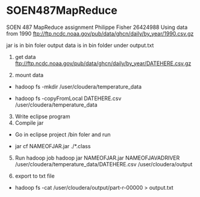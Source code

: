 # SOEN487MapReduce
SOEN 487 MapReduce assignment
Philippe Fisher 26424988
Using data from 1990
ftp://ftp.ncdc.noaa.gov/pub/data/ghcn/daily/by_year/1990.csv.gz

jar is in bin foler
output data is in bin folder under output.txt


1. get data 
ftp://ftp.ncdc.noaa.gov/pub/data/ghcn/daily/by_year/DATEHERE.csv.gz

2. mount data

- hadoop fs -mkdir /user/cloudera/temperature_data

- hadoop fs -copyFromLocal DATEHERE.csv /user/cloudera/temperature_data

3. Write eclipse program
4. Compile jar

- Go in eclipse project /bin foler and run

- jar cf NAMEOFJAR.jar ./*.class

5. Run hadoop job
hadoop jar NAMEOFJAR.jar NAMEOFJAVADRIVER /user/cloudera/temperature_data/DATEHERE.csv /user/cloudera/output

6. export to txt file

- hadoop fs -cat /user/cloudera/output/part-r-00000 > output.txt

